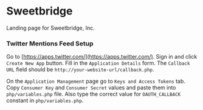 # Sweetbridge

Landing page for Sweetbridge, Inc.

### Twitter Mentions Feed Setup

Go to [https://apps.twitter.com/](https://apps.twitter.com/). Sign in and click `Create New App` button.
Fill in the `Application Details` form. The `Callback URL` field should be `http://your-website-url/callback.php`.

On the `Application Management` page go to `Keys and Access Tokens` tab. Copy `Consumer Key` and `Consumer Secret` values and paste them into `php/variables.php` file. Also type the correct value for `OAUTH_CALLBACK` constant in `php/variables.php`.
